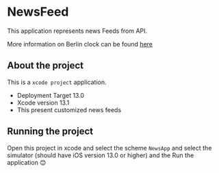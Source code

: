 # NewsFeed

This application represents news Feeds from API.


More information on Berlin clock can be found [here](https://newsapi.org/s/netherlands-news-api)

## About the project
This is a `xcode project` application.
- Deployment Target 13.0
- Xcode version 13.1
- This present customized news feeds

## Running the project
Open this project in xcode and select the scheme `NewsApp` and select the simulator (should have iOS version 13.0 or higher) and the Run the application 😊
